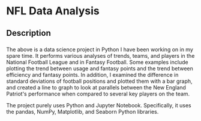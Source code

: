# NFL Data Analysis

## Description

### 
The above is a data science project in Python I have been working on in my spare time. It performs various analyses of trends, teams, and players in the National Football League and in Fantasy Football. Some examples include plotting the trend between usage and fantasy points and the trend between efficiency and fantasy points. In addition, I examined the difference in standard deviations of football positions and plotted them with a bar graph, and created a line to graph to look at parallels between the New England Patriot's performance when compared to several key players on the team.

The project purely uses Python and Jupyter Notebook. Specifically, it uses the pandas, NumPy, Matplotlib, and Seaborn Python libraries.
